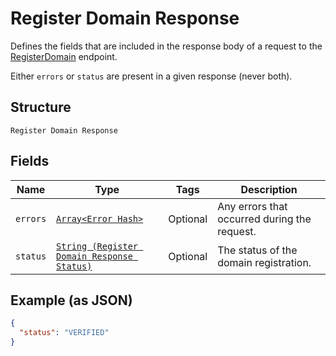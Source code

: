 
# Register Domain Response

Defines the fields that are included in the response body of
a request to the [RegisterDomain](/doc/api/apple-pay.md#register-domain) endpoint.

Either `errors` or `status` are present in a given response (never both).

## Structure

`Register Domain Response`

## Fields

| Name | Type | Tags | Description |
|  --- | --- | --- | --- |
| `errors` | [`Array<Error Hash>`](/doc/models/error.md) | Optional | Any errors that occurred during the request. |
| `status` | [`String (Register Domain Response Status)`](/doc/models/register-domain-response-status.md) | Optional | The status of the domain registration. |

## Example (as JSON)

```json
{
  "status": "VERIFIED"
}
```

